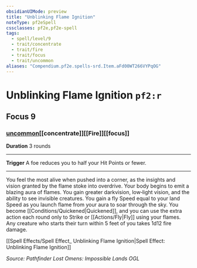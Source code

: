 ```yaml
---
obsidianUIMode: preview
title: "Unblinking Flame Ignition"
noteType: pf2eSpell
cssclasses: pf2e,pf2e-spell
tags:
  - spell/level/9
  - trait/concentrate
  - trait/fire
  - trait/focus
  - trait/uncommon
aliases: "Compendium.pf2e.spells-srd.Item.aFd00WT266VYPqOG" 
---
```

# Unblinking Flame Ignition  `pf2:r`  
## Focus 9
### [uncommon](uncommon "Uncommon Rarity Trait")[[concentrate]][[Fire]][[focus]]

**Duration** 3 rounds
* * * 
**Trigger** A foe reduces you to half your Hit Points or fewer.

* * *

You feel the most alive when pushed into a corner, as the insights and vision granted by the flame stoke into overdrive. Your body begins to emit a blazing aura of flames. You gain greater darkvision, low‐light vision, and the ability to see invisible creatures. You gain a fly Speed equal to your land Speed as you launch flame from your aura to soar through the sky. You become [[Conditions/Quickened|Quickened]], and you can use the extra action each round only to Strike or [[Actions/Fly|Fly]] using your flames. Any creature who starts their turn within 5 feet of you takes 1d12 fire damage.

[[Spell Effects/Spell Effect_ Unblinking Flame Ignition|Spell Effect: Unblinking Flame Ignition]]

*Source: Pathfinder Lost Omens: Impossible Lands*
*OGL*